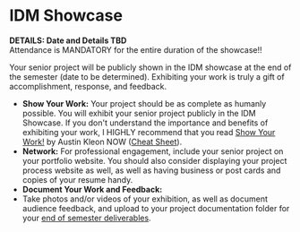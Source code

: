 # IDM Showcase

**DETAILS: Date and Details TBD**\
Attendance is MANDATORY for the entire duration of the showcase!!

Your senior project will be publicly shown in the IDM showcase at the end of the semester (date to be determined). Exhibiting your work is truly a gift of accomplishment, response, and feedback.

* **Show Your Work:** Your project should be as complete as humanly possible. You will exhibit your senior project publicly in the IDM Showcase. If you don't understand the importance and benefits of exhibiting your work, I HIGHLY recommend that you read [Show Your Work!](http://www.amazon.com/Show-Your-Work-Creativity-Discovered-ebook/dp/B00GU2RGGI/ref=sr\_1\_1?ie=UTF8\&qid=1420589663\&sr=8-1\&keywords=show+the+work+austin+kleon) by Austin Kleon NOW ([Cheat Sheet](https://i.gr-assets.com/images/S/compressed.photo.goodreads.com/hostedimages/1384352860i/6856374.\_SY540\_.jpg)).
* **Network:** For professional engagement, include your senior project on your portfolio website. You should also consider displaying your project process website as well, as well as having business or post cards and copies of your resume handy.
* **Document Your Work and Feedback:**
* Take photos and/or videos of your exhibition, as well as document audience feedback, and upload to your project documentation folder for your [end of semester deliverables](../end\_of\_semester\_deliverables/).
